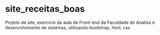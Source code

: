 # site_receitas_boas
Projeto de site, exercicio da aula de Front-end da Faculdade de Analise e desenvolvimento de sistemas, utilizando bootstrap, html, css
